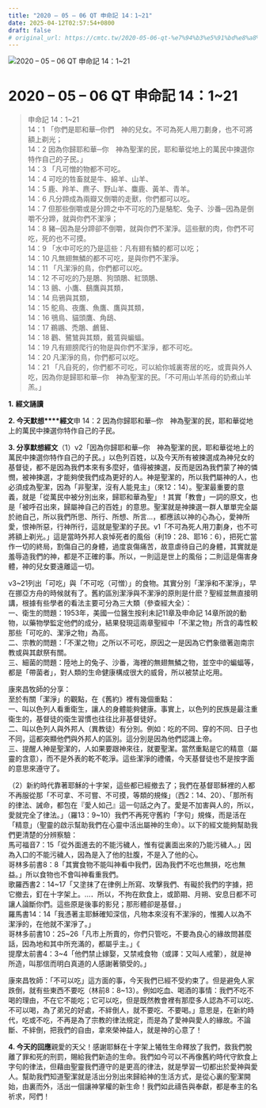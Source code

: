 ```yaml
---
title: "2020 – 05 – 06 QT 申命記 14：1~21"
date: 2025-04-12T02:57:54+0800
draft: false
# original_url: https://cmtc.tw/2020-05-06-qt-%e7%94%b3%e5%91%bd%e8%a8%98-14%ef%bc%9a121
---
```


![2020 – 05 – 06 QT 申命記 14：1~21](/images/qt.jpg   "2020 – 05 – 06 QT 申命記 14：1~21")

# 2020 – 05 – 06 QT 申命記 14：1~21

> 申命記 14：1~21  
> 14：1 「你們是耶和華─你們　神的兒女。不可為死人用刀劃身，也不可將額上剃光；  
> 14：2 因為你歸耶和華─你　神為聖潔的民，耶和華從地上的萬民中揀選你特作自己的子民。」  
> 14：3 「凡可憎的物都不可吃。  
> 14：4 可吃的牲畜就是牛、綿羊、山羊、  
> 14：5 鹿、羚羊、麃子、野山羊、麋鹿、黃羊、青羊。  
> 14：6 凡分蹄成為兩瓣又倒嚼的走獸，你們都可以吃。  
> 14：7 但那些倒嚼或是分蹄之中不可吃的乃是駱駝、兔子、沙番─因為是倒嚼不分蹄，就與你們不潔淨；  
> 14：8 豬─因為是分蹄卻不倒嚼，就與你們不潔淨。這些獸的肉，你們不可吃，死的也不可摸。  
> 14：9 「水中可吃的乃是這些：凡有翅有鱗的都可以吃；  
> 14：10 凡無翅無鱗的都不可吃，是與你們不潔淨。  
> 14：11 「凡潔淨的鳥，你們都可以吃。  
> 14：12 不可吃的乃是鵰、狗頭鵰、紅頭鵰、  
> 14：13 鸇、小鷹、鷂鷹與其類，  
> 14：14 烏鴉與其類，  
> 14：15 鴕鳥、夜鷹、魚鷹、鷹與其類，  
> 14：16 鴞鳥、貓頭鷹、角鴟、  
> 14：17 鵜鶘、禿鵰、鸕鶿、  
> 14：18 鸛、鷺鷥與其類，戴鵀與蝙蝠。  
> 14：19 凡有翅膀爬行的物是與你們不潔淨，都不可吃。  
> 14：20 凡潔淨的鳥，你們都可以吃。  
> 14：21 「凡自死的，你們都不可吃，可以給你城裏寄居的吃，或賣與外人吃，因為你是歸耶和華─你　神為聖潔的民。「不可用山羊羔母的奶煮山羊羔。」

**1.** **經文誦讀**

**2. 今天默想****經文**申 14：2 因為你歸耶和華─你　神為聖潔的民，耶和華從地上的萬民中揀選你特作自己的子民。

**3. 分享默想經文**（1）v2「因為你歸耶和華─你　神為聖潔的民，耶和華從地上的萬民中揀選你特作自己的子民。」以色列百姓，以及今天所有被揀選成為神兒女的基督徒，都不是因為我們本來有多麼好，值得被揀選，反而是因為我們蒙了神的憐憫，被神揀選，才能夠使我們成為更好的人。神是聖潔的，所以我們屬神的人，也必須成為聖潔，因為「非聖潔，沒有人能見主」（來12：14）。聖潔最重要的意義，就是「從萬民中被分別出來，歸耶和華為聖」！其實「教會」一詞的原文，也是「被呼召出來，歸屬神自己的百姓」的意思。聖潔就是神揀選一群人單單完全屬於祂自己，所以我們所思、所行、所想、所言…，都應該以神的心為心，愛神所愛，恨神所惡，行神所行，這就是聖潔的子民。v1「不可為死人用刀劃身，也不可將額上剃光。」這是當時外邦人哀悼死者的風俗（利19：28、耶16：6），把死亡當作一切的終局，割傷自己的身體，過度哀傷痛苦，故意虐待自己的身體，其實就是羞辱造我們的神，都是不正確的事。所以，一則這是世上的風俗；二則這是傷害身體，神的兒女要遠離這一切。

v3~21列出「可吃」與「不可吃（可憎）」的食物。其實分別「潔淨和不潔淨」，早在挪亞方舟的時候就有了。舊約區別潔淨與不潔淨的原則是什麽？聖經並無直接明講，根據有些學者的看法主要可分為三大類（參查經大全）：  
一、衛生的問題：1953年，美國一位醫生按利未記11章及申命記 14章所說的動物，以藥物學監定他們的成分，結果發現這兩章聖經中「不潔之物」所含的毒性較那些「可吃的、潔淨之物」為高。  
二、宗教的問題：「不潔之物」之所以不可吃，原因之一是因為它們象徵著迦南宗教或與其獻祭有關。  
三、細菌的問題：陸地上的兔子、沙番，海裡的無翅無鱗之物，並空中的蝙蝠等，都是「帶菌者」，對人類的生命健康構成很大的威脅，所以被禁止吃用。

康來昌牧師的分享：  
至於有關「潔淨」的觀點，在《舊約》裡有幾個重點：  
一、叫以色列人看重衛生，讓人的身體能夠健康。事實上，以色列的民族是最注重衛生的，基督徒的衛生習慣也往往比非基督徒好。  
二、叫以色列人與外邦人（異教徒）有分別。例如：吃的不同、穿的不同、日子也不同，這都突顯他們與外邦人的區別。這分別是因為他們認識上帝。  
三、提醒人神是聖潔的，人如果要跟神來往，就要聖潔。當然重點是它的精意（屬靈的含意），而不是外表的乾不乾淨。這些潔淨的禮儀，今天基督徒也不是按字面的意思來遵守了。

（2）新約時代靠著耶穌的十字架，這些都已經撤去了；我們在基督耶穌裡的人都不再服從那「不可拿、不可嘗、不可摸，等類的規條」（西2：14、20）、「那所有的律法、誡命，都包在『愛人如己』這一句話之內了。愛是不加害與人的，所以，愛就完全了律法。」（羅13：9~10）我們不再死守舊約「字句」規條，而是活在「精意」（聖靈的啟示幫助我們在心靈中活出屬神的生命）。以下的經文能夠幫助我們更清楚的分辨察驗：  
馬可福音7：15「從外面進去的不能污穢人，惟有從裏面出來的乃能污穢人。」因為入口的不能污穢人，因為是入了他的肚腹，不是入了他的心。  
哥林多前書8：8「其實食物不能叫神看中我們，因為我們不吃也無損，吃也無益。」所以食物也不會叫神看重我們。  
歌羅西書2：14~17「又塗抹了在律例上所寫、攻擊我們、有礙於我們的字據，把它撤去，釘在十字架上。…．所以，不拘在飲食上，或節期、月朔、安息日都不可讓人論斷你們。這些原是後事的影兒；那形體卻是基督。」  
羅馬書14：14「我憑著主耶穌確知深信，凡物本來沒有不潔淨的，惟獨人以為不潔淨的，在他就不潔淨了。」  
哥林多前書10：25~26「凡市上所賣的，你們只管吃，不要為良心的緣故問甚麼話，因為地和其中所充滿的，都屬乎主。」《  
提摩太前書4：3~4「他們禁止嫁娶，又禁戒食物（或譯：又叫人戒葷），就是神所造，叫那信而明白真道的人感謝著領受的。」

康來昌牧師：「不可以吃」這方面的事，今天我們已經不受約束了。但是避免人家跌倒，就有些東西不要吃（林前8：8~13）。例如吃血、喝酒的事情：我們不吃不喝的理由，不在它不能吃；它可以吃，但是既然教會裡有那麼多人認為不可以吃、不可以喝，為了弟兄的好處，不絆倒人，就不要吃、不要喝。」意思是，在新約時代，吃或不吃，不再是為了宗教的律法規定，而是為了愛神與愛人的緣故。不論斷、不絆倒，把我們的自由，拿來榮神益人，就是神的心意了！

**4. 今天的回應**親愛的天父！感謝耶穌在十字架上犧牲生命釋放了我們，救我們脫離了罪和死的刑罰，賜給我們新造的生命。我們如今可以不再像舊約時代守飲食上字句的律法，但藉由聖靈我們遵守的是更高的律法，就是學習一切都出於愛神與愛人。幫助我們知道聖潔就是活出分別出來歸給神的生活方式，是從心裏的聖潔開始，由裏而外，活出一個讓神掌權的新生命！我們如此禱告與奉獻，都是奉主的名祈求，阿們！